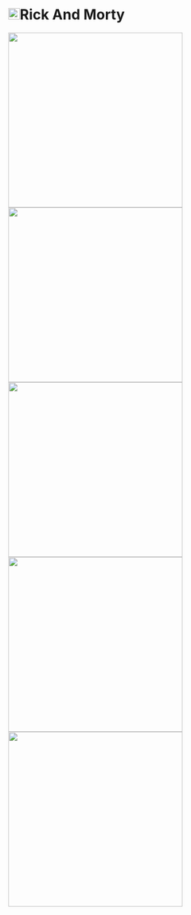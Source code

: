 <h1><img src="https://github.com/radyslavkrechet/BNRickAndMorty/blob/main/RickAndMorty/App/Resource/Image.xcassets/app-icon.appiconset/app-icon-180.png" width="23" height="23">Rick And Morty</h1>

<p float="left">
  <img src="/Screenshots/1.png" width="350px" />
  <img src="/Screenshots/2.png" width="350px" />
  <img src="/Screenshots/3.png" width="350px" />
  <img src="/Screenshots/4.png" width="350px" />
  <img src="/Screenshots/5.png" width="350px" />
</p>
